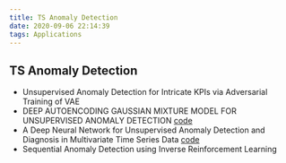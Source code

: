 ```yaml
---
title: TS Anomaly Detection
date: 2020-09-06 22:14:39
tags: Applications
---
```


## TS Anomaly Detection

- Unsupervised Anomaly Detection for Intricate KPIs via Adversarial Training of VAE
- DEEP AUTOENCODING GAUSSIAN MIXTURE MODEL FOR UNSUPERVISED ANOMALY DETECTION [code](https://github.com/RomainSabathe/dagmm)
- A Deep Neural Network for Unsupervised Anomaly Detection and Diagnosis in Multivariate Time Series Data [code](https://github.com/LZhengyu/MSCRED)
- Sequential Anomaly Detection using Inverse Reinforcement Learning

